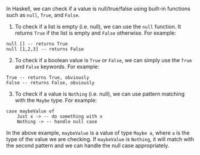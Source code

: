 In Haskell, we can check if a value is null/true/false using built-in functions such as `null`, `True`, and `False`.

1. To check if a list is empty (i.e. null), we can use the `null` function. It returns `True` if the list is empty and `False` otherwise. For example:

```
null [] -- returns True
null [1,2,3] -- returns False
```

2. To check if a boolean value is `True` or `False`, we can simply use the `True` and `False` keywords. For example:

```
True -- returns True, obviously
False -- returns False, obviously
```

3. To check if a value is `Nothing` (i.e. null), we can use pattern matching with the `Maybe` type. For example:

```
case maybeValue of
    Just x -> -- do something with x
    Nothing -> -- handle null case
```

In the above example, `maybeValue` is a value of type `Maybe a`, where `a` is the type of the value we are checking. If `maybeValue` is `Nothing`, it will match with the second pattern and we can handle the null case appropriately.